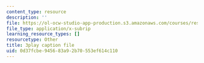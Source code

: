 ```yaml
---
content_type: resource
description: ''
file: https://ol-ocw-studio-app-production.s3.amazonaws.com/courses/res-14-001-abdul-latif-jameel-poverty-action-lab-executive-training-evaluating-social-programs-2009-spring-2009/0d37fcbe945683a92b70553ef614c110_UZzWXYgQ4YM.srt
file_type: application/x-subrip
learning_resource_types: []
resourcetype: Other
title: 3play caption file
uid: 0d37fcbe-9456-83a9-2b70-553ef614c110
---
```


